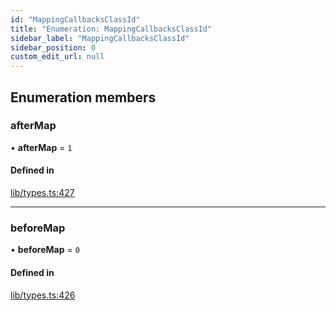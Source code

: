 ```yaml
---
id: "MappingCallbacksClassId"
title: "Enumeration: MappingCallbacksClassId"
sidebar_label: "MappingCallbacksClassId"
sidebar_position: 0
custom_edit_url: null
---
```


## Enumeration members

### afterMap

• **afterMap** = `1`

#### Defined in

[lib/types.ts:427](https://github.com/nartc/mapper/blob/ed14722/packages/core/src/lib/types.ts#L427)

___

### beforeMap

• **beforeMap** = `0`

#### Defined in

[lib/types.ts:426](https://github.com/nartc/mapper/blob/ed14722/packages/core/src/lib/types.ts#L426)
